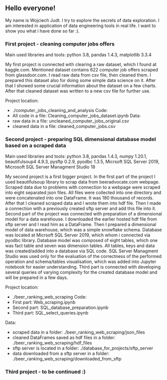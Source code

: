 ## Hello everyone!
My name is Wojciech Judt. I try to explore the secrets of data exploration. I am interested in application of data engineering tools in real life. I want to show you what i have done so far :).

### First project - cleaning computer jobs offers 
Main used libraries and tools: python 3.8, pandas 1.4.3, matplotlib 3.3.4

My first project is connected with clearing a raw dataset, which I found at kaggle.com. Mentioned dataset contains 622 computer job offers scraped from glassdoor.com. I read raw data from csv file, then cleaned them. I prepared this dataset also for doing some simple data science on it. After that I showed some crucial information about the dataset on a few charts. After that cleaned dataset was written to a new csv file for further use.

Project location: 
- ./computer_jobs_cleaning_and_analysis
Code: 
- All code in a file: Cleaning_computer_jobs_dataset.ipynb
Data: 
- raw data in a file: uncleaned_computer_jobs_original.csv
- cleaned data in a file: cleaned_computer_jobs.csv
      
### Second project - preparing SQL dimensional database model based on a scraped data
Main used libraries and tools: python 3.8, pandas 1.4.3, numpy 1.20.1, beautifulsoup4 4.9.3, pysftp 0.2.9, pyodbc 1.3.5, Micrsoft SQL Server 2019, Microsoft SQL Server                                  Managment Studio 18

My second project is a first bigger project. In the first part of the project I used beautifulsoup library to scrap data from beeradvocate.com webpage. Scraped data due to problems with connection to a webpage were scraped into eight separated json files. All files were collected into one directory and were concatenated into one DataFrame. It was 180 thousand of records. After that I cleaned scraped data and I wrote them into hdf file. Then I made a connection with a previously created sftp server and add this file into it. 
Second part of the project was connected with preparation of a dimensional model for a data warehouse. I downloaded the earlier hosted hdf file from sftp server and I read him as a DataFrame. Then I prepared a dimensional model of data warehouse, which was a simple snowflake schema. Database was located at Micrsoft SQL Server 2019, which whom i connected via pyodbc library. Database model was composed of eight tables, which one was fact table and seven was dimension tables. All tables, keys and data was created/added into a database via SQL code. SQL Server Managment Studio was used only for the evaluation of the correctness of the performed operation and schema/tables visualisation, which was added into Jupyter notebook for easier understanding.
Third part is connected with developing several queries of varying complexity for the created database model and will be prepared in a few days.

Project location: 
- ./beer_ranking_web_scraping
Code: 
- First part: Web_scraping.ipynb
- Second part: SQL_database_preparation.ipynb
- Third part: SQL_select_queries.ipynb

Data: 
- scraped data in a folder: ./beer_ranking_web_scraping/json_files
- cleaned DataFrames saved as hdf files in a folder: ./beer_ranking_web_scraping/hdf_files
- sftp server is located in a folder: ./database_for_projects/sftp_server
- data downloaded from a sftp server in a folder: ./beer_ranking_web_scraping/downloaded_from_sftp

### Third project - to be continued :)
